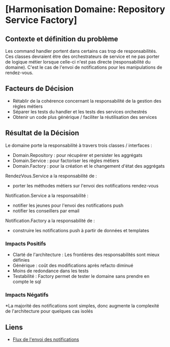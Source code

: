 # [Harmonisation Domaine: Repository Service Factory]

## Contexte et définition du problème

Les command handler portent dans certains cas trop de responsabilités. Ces classes devraient être des orchestrateurs de service et ne pas porter de logique métier lorsque celle-ci n'est pas directe (responsabilité du domaine). C'est le cas de l'envoi de notifications pour les manipulations de rendez-vous.

## Facteurs de Décision

* Rétablir de la cohérence concernant la responsabilité de la gestion des règles métiers
* Séparer les tests du handler et les tests des services orchestrés
* Obtenir un code plus générique / faciliter la réutilisation des services

## Résultat de la Décision

Le domaine porte la responsabilité à travers trois classes / interfaces :
- Domain.Repository : pour récupérer et persister les aggrégats
- Domain.Service : pour factoriser les règles métiers
- Domain.Factory : pour la création et le changement d'état des aggrégats

RendezVous.Service a la responsabilité de :
- porter les méthodes métiers sur l'envoi des notifications rendez-vous

Notification.Service a la responsabilité :
- notifier les jeunes pour l'envoi des notifications push
- notifier les conseillers par email

Notification.Factory a la responsabilité de :
- construire les notifications push à partir de données et templates

### Impacts Positifs

* Clarté de l'architecture : Les frontières des responsabilités sont mieux définies
* Générique : coût des modifications après refacto diminué
* Moins de redondance dans les tests
* Testabilité : Factory permet de tester le domaine sans prendre en compte le sql

### Impacts Négatifs

*La majorité des notifications sont simples, donc augmente la complexité de l'architecture pour quelques cas isolés

## Liens

* [Flux de l'envoi des notifications](https://excalidraw.com/#json=ddvUJrWdns_oJ6__GExXs,C0X_JaoaQI5lC0AunVrpBQ)
 